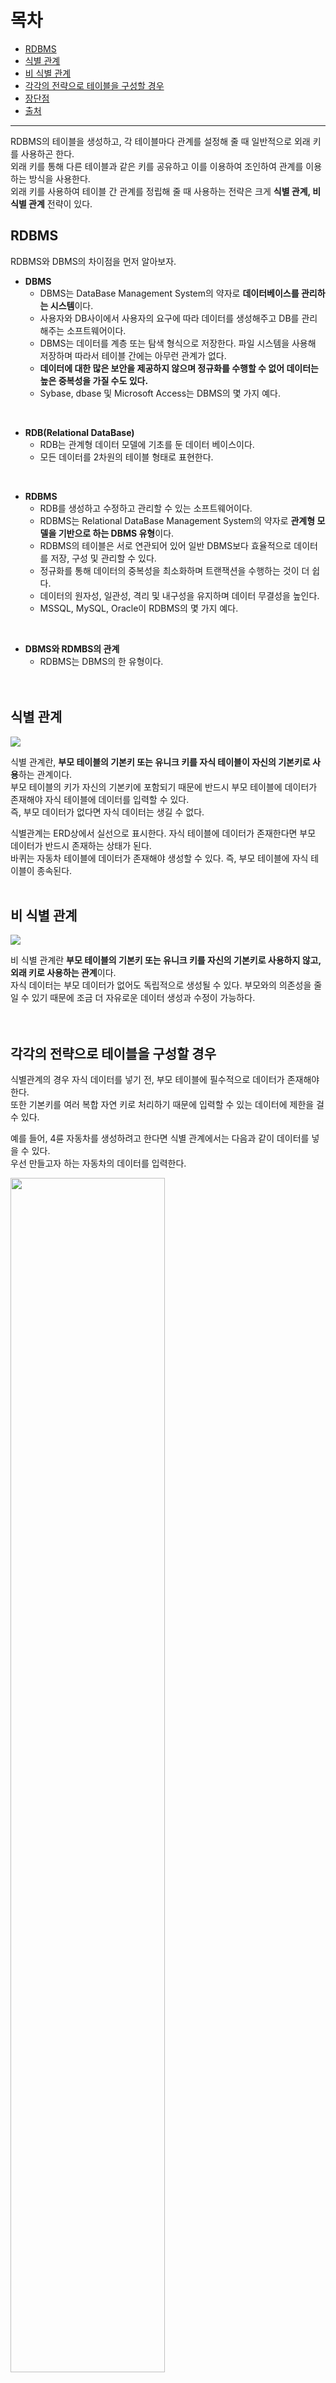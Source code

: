 # 목차
* [RDBMS](#rdbms)
* [식별 관계](#식별-관계)
* [비 식별 관계](#비-식별-관계)
* [각각의 전략으로 테이블을 구성할 경우](#각각의-전략으로-테이블을-구성할-경우)
* [장단점](#장단점)
* [출처](#출처)

---

RDBMS의 테이블을 생성하고, 각 테이블마다 관계를 설정해 줄 때 일반적으로 외래 키를 사용하곤 한다.<br>
외래 키를 통해 다른 테이블과 같은 키를 공유하고 이를 이용하여 조인하여 관계를 이용하는 방식을 사용한다.<br>
외래 키를 사용하여 테이블 간 관계를 정립해 줄 때 사용하는 전략은 크게 **식별 관계, 비식별 관계** 전략이 있다.

## RDBMS
  RDBMS와 DBMS의 차이점을 먼저 알아보자.
  + **DBMS**
    - DBMS는 DataBase Management System의 약자로 **데이터베이스를 관리하는 시스템**이다.
    - 사용자와 DB사이에서 사용자의 요구에 따라 데이터를 생성해주고 DB를 관리해주는 소프트웨어이다.
    - DBMS는 데이터를 계층 또는 탐색 형식으로 저장한다. 파일 시스템을 사용해 저장하며 따라서 테이블 간에는 아무런 관계가 없다.
    - **데이터에 대한 많은 보안을 제공하지 않으며 정규화를 수행할 수 없어 데이터는 높은 중복성을 가질 수도 있다.**
    - Sybase, dbase 및 Microsoft Access는 DBMS의 몇 가지 예다.
  <br>

  + **RDB(Relational DataBase)**<br>
    - RDB는 관계형 데이터 모델에 기초를 둔 데이터 베이스이다.
    - 모든 데이터를 2차원의 테이블 형태로 표현한다.
  <br>

  + **RDBMS**<br>
    - RDB를 생성하고 수정하고 관리할 수 있는 소프트웨어이다.
    - RDBMS는 Relational DataBase Management System의 약자로 **관계형 모델을 기반으로 하는 DBMS 유형**이다.
    - RDBMS의 테이블은 서로 연관되어 있어 일반 DBMS보다 효율적으로 데이터를 저장, 구성 및 관리할 수 있다.
    - 정규화를 통해 데이터의 중복성을 최소화하며 트랜잭션을 수행하는 것이 더 쉽다.
    - 데이터의 원자성, 일관성, 격리 및 내구성을 유지하며 데이터 무결성을 높인다.
    - MSSQL, MySQL, Oracle이 RDBMS의 몇 가지 예다.
  <br>

  + **DBMS와 RDMBS의 관계**<br>
    - RDBMS는 DBMS의 한 유형이다.
<br><br><br>


## 식별 관계
<img src="https://user-images.githubusercontent.com/55045377/116835734-bdd7a000-abfe-11eb-9c5f-881780a6b655.png">

식별 관계란, **부모 테이블의 기본키 또는 유니크 키를 자식 테이블이 자신의 기본키로 사용**하는 관계이다.<br>
부모 테이블의 키가 자신의 기본키에 포함되기 때문에 반드시 부모 테이블에 데이터가 존재해야 자식 테이블에 데이터를 입력할 수 있다.<br>
즉, 부모 데이터가 없다면 자식 데이터는 생길 수 없다.

식별관계는 ERD상에서 실선으로 표시한다. 자식 테이블에 데이터가 존재한다면 부모 데이터가 반드시 존재하는 상태가 된다.<br>
바퀴는 자동차 테이블에 데이터가 존재해야 생성할 수 있다. 즉, 부모 테이블에 자식 테이블이 종속된다.
<br><br>

## 비 식별 관계
<img src="https://user-images.githubusercontent.com/55045377/116835903-77cf0c00-abff-11eb-905a-f3ecd8e7da44.png">

비 식별 관계란 **부모 테이블의 기본키 또는 유니크 키를 자신의 기본키로 사용하지 않고, 외래 키로 사용하는 관계**이다.<br>
자식 데이터는 부모 데이터가 없어도 독립적으로 생성될 수 있다. 부모와의 의존성을 줄일 수 있기 때문에 조금 더 자유로운 데이터 생성과 수정이 가능하다.
<br><br><br>

## 각각의 전략으로 테이블을 구성할 경우
식별관계의 경우 자식 데이터를 넣기 전, 부모 테이블에 필수적으로 데이터가 존재해야 한다.<br>
또한 기본키를 여러 복합 자연 키로 처리하기 때문에 입력할 수 있는 데이터에 제한을 걸 수 있다.

예를 들어, 4륜 자동차를 생성하려고 한다면 식별 관계에서는 다음과 같이 데이터를 넣을 수 있다.<br>
우선 만들고자 하는 자동차의 데이터를 입력한다.

<img src="https://user-images.githubusercontent.com/55045377/116836135-5fabbc80-ac00-11eb-8505-784b926a4fb4.png" width=70% height=70%>
<br>

바퀴의 데이터를 다음과 같이 입력할 수 있다. 바퀴 데이터는 아래 3개의 키가 묶여 복합 기본키를 갖는다.

<img src="https://user-images.githubusercontent.com/55045377/116836181-85d15c80-ac00-11eb-94c8-f6eb90fa2d95.png" width=70% height=70%>
<br>

개발자가 왼쪽 앞바퀴를 추가적으로 입력하려고 하면 어떻게 될까?<br>
PK는 중복해서 존재할 수 없다. 그렇기 때문에 개발자의 실수로 데이터를 DB에 입력하려 해도 데이터 입력 자체가 불가능해진다.<br>
즉 데이터 정합성을 DB에서도 체크할 수 있게 된다.

식별 관계는 요구사항이 변하지 않을 때 강력한 데이터 정합성을 보장할 수 있다.<br>
반대로, 요구사항이 변경되었을 때는 개발자의 발목을 끝없이 잡을 수 있다.<br>
예를 들어, 말도 안 되는 일이지만 앞쪽, 왼쪽 바퀴를 1개가 아닌 3개 이상을 허용해야 한다고 요구사항이 변경된다면 어떻게 될까?

이미 FRONT_LEFT 위치에는 데이터가 입력되어있다.<br>
이곳에 데이터를 넣기 위해서는 바퀴 위치 공통 코드를 변경하거나 테이블의 데이터와 구조를 모두 변경해야 하는 불상사가 발생한다.<br>
데이터 정합성을 지키기 위해 진행한 식별 관계는 유동적인 요구사항을 수용하기 어렵게 만들기도 한다.

그렇기 때문에 테이블 설계 시 비식별 관계로 테이블을 설계하는 것을 권장한다.<br>
비 식별 관계로 테이블을 설계한다면 아래와 같이 데이터를 입력할 수 있다.
<br>

<img src="https://user-images.githubusercontent.com/55045377/116836407-52db9880-ac01-11eb-9af5-db273e981b4e.png" width=70% height=70%>
<br>

비식별 관계에서는 자동차를 만들기 전, 바퀴 데이터를 먼저 입력해야 한다고 요구사항이 변경되었을 때도 수용이 가능하다.<br>
자신만이 가지고 있는 인조 키인 "바퀴_아이디"를 가지고 있기 때문에 부모 테이블과 종속적인 관계없이 독립적으로 존재할 수 있기 때문이다.
<br>

<img src="https://user-images.githubusercontent.com/55045377/116836405-52430200-ac01-11eb-829b-8b668e599b58.png" width=70% height=70%>
<br>

이후 바퀴가 달릴 자동차가 정해진다면 데이터를 업데이트시키기만 하면 된다.
<br><br><br>

## 장단점
* **식별 관계의 장점**<br>
  + 데이터의 정합성 유지를 DB에서 한번 더 할 수 있다.
  + 자식 테이블에 데이터가 존재한다면 부모 데이터도 반드시 존재한다고 보장할 수 있다

* **식별 관계의 단점**<br>
  + 요구사항이 변경되었을 경우 구조 변경이 어렵다

* **비식별 관계의 장점**<br>
  + 변경되는 요구사항을 유동적으로 수용할 수 있다.
  + 부모 데이터와 독립적인 자식 데이터를 생성할 수 있다

* **비식별 관계의 단점**<br>
  + 데이터 정합성을 지키기 위해서는 별도의 비즈니스 로직이 필요하다.
  + 자식 데이터가 존재해도 부모 데이터가 존재하지 않을 수 있다
  + 즉, 데이터 무결성을 보장하지 않는다
<br><br>














---

# 출처
* **RDBMS** [[RDBMS](#rdbms)]<br>
  https://m.blog.naver.com/cjhol2107/221758915414

* **식별 관계, 비 식별 관계, 각각의 전략으로 테이블을 구성할 경우, 장단점**<br>
  [[식별 관계](#식별-관계)] [[비 식별 관계](#비-식별-관계)] [[각각의 전략으로 테이블을 구성할 경우](#각각의-전략으로-테이블을-구성할-경우)] [[장단점](#장단점)]<br>
  https://deveric.tistory.com/108




